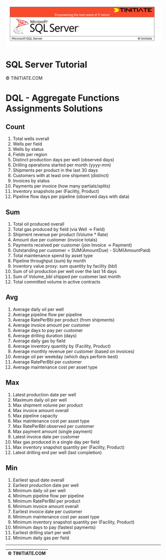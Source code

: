 ![SQL Server Tinitiate Image](../../../sqlserver-sql/sqlserver.png)

# SQL Server Tutorial

&copy; TINITIATE.COM

# DQL - Aggregate Functions Assignments Solutions

## Count
1. Total wells overall
2. Wells per field
3. Wells by status
4. Fields per region
5. Distinct production days per well (observed days)
6. Drilling operations started per month (yyyy-mm)
7. Shipments per product in the last 30 days
8. Customers with at least one shipment (distinct)
9. Invoices by status
10. Payments per invoice (how many partials/splits)
11. Inventory snapshots per (Facility, Product)
12. Pipeline flow days per pipeline (observed days with data)

## Sum
1. Total oil produced overall
2. Total gas produced by field (via Well -> Field)
3. Shipment revenue per product (Volume * Rate)
4. Amount due per customer (invoice totals)
5. Payments received per customer (join Invoice -> Payment)
6. Outstanding per customer = SUM(AmountDue) - SUM(AmountPaid)
7. Total maintenance spend by asset type
8. Pipeline throughput (sum) by month
9. Inventory value proxy: sum quantity by facility (bbl)
10. Sum of oil production per well over the last 14 days
11. Sum of Volume_bbl shipped per customer last month
12. Total committed volume in active contracts

## Avg
1. Average daily oil per well
2. Average pipeline flow per pipeline
3. Average RatePerBbl per product (from shipments)
4. Average invoice amount per customer
5. Average days to pay per customer
6. Average drilling duration (days)
7. Average daily gas by field
8. Average inventory quantity by (Facility, Product)
9. Average monthly revenue per customer (based on invoices)
10. Average oil per weekday (which days perform best)
11. Average RatePerBbl per customer
12. Average maintenance cost per asset type

## Max
1. Latest production date per well
2. Maximum daily oil per well
3. Max shipment volume per product
4. Max invoice amount overall
5. Max pipeline capacity
6. Max maintenance cost per asset type
7. Max RatePerBbl observed per customer
8. Max payment amount (single payment)
9. Latest invoice date per customer
10. Max gas produced in a single day per field
11. Max inventory snapshot quantity per (Facility, Product)
12. Latest drilling end per well (last completion)

## Min
1. Earliest spud date overall
2. Earliest production date per well
3. Minimum daily oil per well
4. Minimum pipeline flow per pipeline
5. Minimum RatePerBbl per product
6. Minimum invoice amount overall
7. Earliest invoice date per customer
8. Minimum maintenance cost per asset type
9. Minimum inventory snapshot quantity per (Facility, Product)
10. Minimum days to pay (fastest payments)
11. Earliest drilling start per well
12. Minimum daily gas per field

***
| &copy; TINITIATE.COM |
|----------------------|
